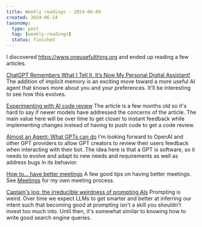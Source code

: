 ```yaml
---
title: Weekly readings - 2024-06-09
created: 2024-06-14
taxonomy:
  type: post
  tag: [weekly-readings]
  status: finished
---
```


I discovered https://www.oneusefulthing.org and ended up reading a few articles.

[ChatGPT Remembers What I Tell It. It’s Now My Personal Digital Assistant!](https://www.howtogeek.com/chatgpt-remembers-what-i-tell-it-its-now-my-personal-digital-assistant/)
The addition of implicit memory is an exciting move toward a more useful AI agent that knows more about you and your preferences. It'll be interesting to see how this evolves.

[Experimenting with AI code review](https://graphite.dev/blog/ai-code-review-experiments)
The article is a few months old so it's hard to say if newer models have addressed the concerns of the article. The main value here will be over time to get closer to instant feedback while implementing changes instead of having to push code to get a code review. 

[Almost an Agent: What GPTs can do](https://www.oneusefulthing.org/p/almost-an-agent-what-gpts-can-do)
I'm looking forward to OpenAI and other GPT providers to allow GPT creators to review their users feedback when interacting with their bot. The idea here is that a GPT is software, so it needs to evolve and adapt to new needs and requirements as well as address bugs in its behavior.

[How to... have better meetings](https://www.oneusefulthing.org/p/how-to-have-better-meetings)
A few good tips on having better meetings. See [Meetings](../../../processes/meetings) for my own meeting process.

[Captain's log: the irreducible weirdness of prompting AIs](https://www.oneusefulthing.org/p/captains-log-the-irreducible-weirdness)
Prompting is weird. Over time we expect LLMs to get smarter and better at inferring our intent such that becoming good at prompting isn't a skill you shouldn't invest too much into. Until then, it's somewhat similar to knowing how to write good search engine queries.
